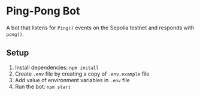 # Ping-Pong Bot

A bot that listens for `Ping()` events on the Sepolia testnet and responds with `pong()`.

## Setup
1. Install dependencies: `npm install`
2. Create `.env` file by creating a copy of `.env.example` file
3. Add value of environment variables in `.env` file
4. Run the bot: `npm start`